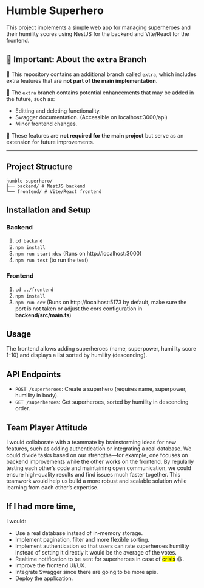 # Humble Superhero 

This project implements a simple web app for managing superheroes and their humility scores using NestJS for the backend and Vite/React for the frontend.

## 📌 Important: About the `extra` Branch  

🔹 This repository contains an additional branch called `extra`, which includes extra features that are **not part of the main implementation**.  

🔹 The `extra` branch contains potential enhancements that may be added in the future, such as:  
  - Editting and deleting functionality.
  - Swagger documentation. (Accessible on localhost:3000/api)  
  - Minor frontend changes.

🔹 These features are **not required for the main project** but serve as an extension for future improvements.  

---

## Project Structure

```
humble-superhero/
├── backend/ # NestJS backend
└── frontend/ # Vite/React frontend
```

## Installation and Setup

### Backend

1. `cd backend`
2. `npm install`
3. `npm run start:dev` (Runs on http://localhost:3000)
4. `npm run test`
(to run the test)

### Frontend

1. `cd ../frontend`
2. `npm install`
3. `npm run dev` (Runs on http://localhost:5173 by default, make sure the port is not taken or adjust the cors configuration in **backend/src/main.ts**)

## Usage

The frontend allows adding superheroes (name, superpower, humility score 1-10) and displays a list sorted by humility (descending).

## API Endpoints

- `POST /superheroes`: Create a superhero (requires name, superpower, humility in body).
- `GET /superheroes`: Get superheroes, sorted by humility in descending order.

## Team Player Attitude

 I would collaborate with a teammate by brainstorming ideas for new features, such as adding authentication or integrating a real database. We could divide tasks based on our strengths—for example, one focuses on backend improvements while the other works on the frontend. By regularly testing each other’s code and maintaining open communication, we could ensure high-quality results and find issues much faster together. This teamwork would help us build a more robust and scalable solution while learning from each other’s expertise.

## If I had more time,

I would:

- Use a real database instead of in-memory storage.
- Implement pagination, filter and more flexible sorting.
- Implement authentication so that users can rate superheroes humility instead of setting it directly it would be the average of the votes.
- Realtime notification to be sent for superheroes in case of <mark>crisis</mark> :smiley:.
- Improve the frontend UI/UX.
- Integrate Swagger since there are going to be more apis.
- Deploy the application.
